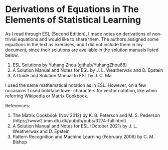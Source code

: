 # Derivations of Equations in The Elements of Statistical Learning

As I read through ESL (Second Edition), I made notes on derivations of non-trivial equations and would like to share them. The authors assigned some equations in the text as exercises, and I did not include them in my document, since their solutions are available in the solution manuals listed below.    
<ol>
<li> ESL Solutions by Yuhang Zhou (github/YuhangZhou88) </li>  
<li> A Solution Manual and Notes for ESL by J. L. Weatherwax and D. Epstein </li>  
<li> A Guide and Solution Manual to ESL by J. C. Ma </li>  
</ol>

I used the same mathematical notation as in ESL. However, on a few occasions I used boldface lower characters for vector notation, like when referring Wikipedia or Matrix Cookbook.  

References:  
<ol> 
<li> The Matrix Cookbook (Nov 2012) by K. B. Peterson and M. S. Pederson (https://www2.imm.dtu.dk/pubdb/pubs/3274-full.html) </li>
<li> A Solution Manual and Notes for ESL (October 2021) by J. L. Weatherwax and D. Epstein </li>
<li> Pattern Recognition and Machine Learning (February 2006) by C. M. Bishop </li>
</ol>


